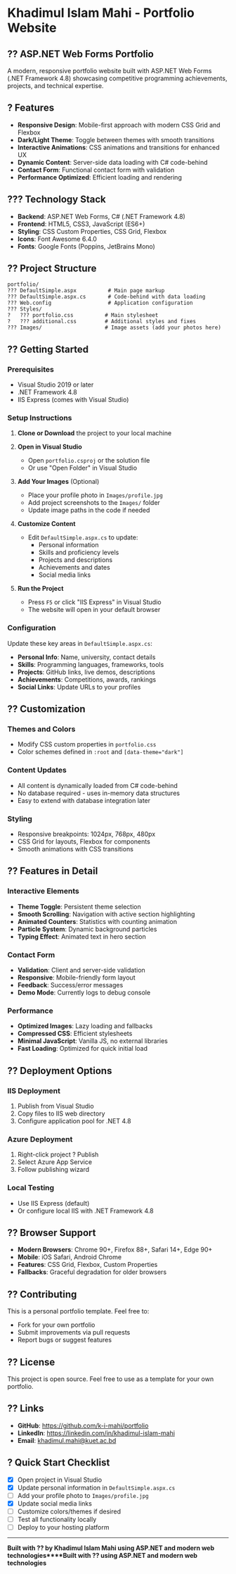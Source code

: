 # Khadimul Islam Mahi - Portfolio Website

## ?? ASP.NET Web Forms Portfolio

A modern, responsive portfolio website built with ASP.NET Web Forms (.NET Framework 4.8) showcasing competitive programming achievements, projects, and technical expertise.

## ? Features

- **Responsive Design**: Mobile-first approach with modern CSS Grid and Flexbox
- **Dark/Light Theme**: Toggle between themes with smooth transitions
- **Interactive Animations**: CSS animations and transitions for enhanced UX
- **Dynamic Content**: Server-side data loading with C# code-behind
- **Contact Form**: Functional contact form with validation
- **Performance Optimized**: Efficient loading and rendering

## ??? Technology Stack

- **Backend**: ASP.NET Web Forms, C# (.NET Framework 4.8)
- **Frontend**: HTML5, CSS3, JavaScript (ES6+)
- **Styling**: CSS Custom Properties, CSS Grid, Flexbox
- **Icons**: Font Awesome 6.4.0
- **Fonts**: Google Fonts (Poppins, JetBrains Mono)

## ?? Project Structure

```
portfolio/
??? DefaultSimple.aspx          # Main page markup
??? DefaultSimple.aspx.cs       # Code-behind with data loading
??? Web.config                  # Application configuration
??? Styles/
?   ??? portfolio.css          # Main stylesheet
?   ??? additional.css         # Additional styles and fixes
??? Images/                    # Image assets (add your photos here)
```

## ?? Getting Started

### Prerequisites
- Visual Studio 2019 or later
- .NET Framework 4.8
- IIS Express (comes with Visual Studio)

### Setup Instructions

1. **Clone or Download** the project to your local machine

2. **Open in Visual Studio**
   - Open `portfolio.csproj` or the solution file
   - Or use "Open Folder" in Visual Studio

3. **Add Your Images** (Optional)
   - Place your profile photo in `Images/profile.jpg`
   - Add project screenshots to the `Images/` folder
   - Update image paths in the code if needed

4. **Customize Content**
   - Edit `DefaultSimple.aspx.cs` to update:
     - Personal information
     - Skills and proficiency levels
     - Projects and descriptions
     - Achievements and dates
     - Social media links

5. **Run the Project**
   - Press `F5` or click "IIS Express" in Visual Studio
   - The website will open in your default browser

### Configuration

Update these key areas in `DefaultSimple.aspx.cs`:

- **Personal Info**: Name, university, contact details
- **Skills**: Programming languages, frameworks, tools
- **Projects**: GitHub links, live demos, descriptions
- **Achievements**: Competitions, awards, rankings
- **Social Links**: Update URLs to your profiles

## ?? Customization

### Themes and Colors
- Modify CSS custom properties in `portfolio.css`
- Color schemes defined in `:root` and `[data-theme="dark"]`

### Content Updates
- All content is dynamically loaded from C# code-behind
- No database required - uses in-memory data structures
- Easy to extend with database integration later

### Styling
- Responsive breakpoints: 1024px, 768px, 480px
- CSS Grid for layouts, Flexbox for components
- Smooth animations with CSS transitions

## ?? Features in Detail

### Interactive Elements
- **Theme Toggle**: Persistent theme selection
- **Smooth Scrolling**: Navigation with active section highlighting
- **Animated Counters**: Statistics with counting animation
- **Particle System**: Dynamic background particles
- **Typing Effect**: Animated text in hero section

### Contact Form
- **Validation**: Client and server-side validation
- **Responsive**: Mobile-friendly form layout
- **Feedback**: Success/error messages
- **Demo Mode**: Currently logs to debug console

### Performance
- **Optimized Images**: Lazy loading and fallbacks
- **Compressed CSS**: Efficient stylesheets
- **Minimal JavaScript**: Vanilla JS, no external libraries
- **Fast Loading**: Optimized for quick initial load

## ?? Deployment Options

### IIS Deployment
1. Publish from Visual Studio
2. Copy files to IIS web directory
3. Configure application pool for .NET 4.8

### Azure Deployment
1. Right-click project ? Publish
2. Select Azure App Service
3. Follow publishing wizard

### Local Testing
- Use IIS Express (default)
- Or configure local IIS with .NET Framework 4.8

## ?? Browser Support

- **Modern Browsers**: Chrome 90+, Firefox 88+, Safari 14+, Edge 90+
- **Mobile**: iOS Safari, Android Chrome
- **Features**: CSS Grid, Flexbox, Custom Properties
- **Fallbacks**: Graceful degradation for older browsers

## ?? Contributing

This is a personal portfolio template. Feel free to:
- Fork for your own portfolio
- Submit improvements via pull requests
- Report bugs or suggest features

## ?? License

This project is open source. Feel free to use as a template for your own portfolio.

## ?? Links

- **GitHub**: https://github.com/k-i-mahi/portfolio
- **LinkedIn**: https://linkedin.com/in/khadimul-islam-mahi
- **Email**: khadimul.mahi@kuet.ac.bd

## ? Quick Start Checklist

- [x] Open project in Visual Studio
- [x] Update personal information in `DefaultSimple.aspx.cs`
- [ ] Add your profile photo to `Images/profile.jpg`
- [x] Update social media links
- [ ] Customize colors/themes if desired
- [ ] Test all functionality locally
- [ ] Deploy to your hosting platform

---

**Built with ?? by Khadimul Islam Mahi using ASP.NET and modern web technologies****Built with ?? using ASP.NET and modern web technologies**